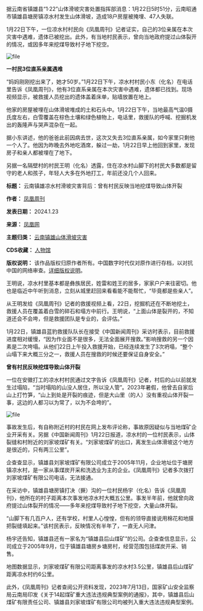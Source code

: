 据云南省镇雄县“1·22”山体滑坡灾害处置指挥部消息：1月22日5时51分，云南昭通市镇雄县塘房镇凉水村发生山体滑坡，造成18户房屋被掩埋、47人失联。


1月22日下午，一位凉水村村民向《凤凰周刊》记者证实，自己的3位亲属在本次灾害中遇难，遗体已被挖出。此外，有当地村民表示，曾向当地政府提过山体裂开的情况，或因多年来挖煤导致村子地下挖空。


![file](https://chinadigitaltimes.net/chinese/files/2024/01/image-1706010189209.png)


**一村民3位直系亲属遇难** 


“妈妈刚刚挖出来了，她才50岁。”1月22日下午，凉水村村民小东（化名）在电话里告诉《凤凰周刊》，他有3位直系亲属在本次灾害中遇难，遗体都已找到。现场视频显示，被救援人员挖出的遗体盖着床单，贴墙放置在地上。


他家的房屋被埋在山体滑坡堆成的土和石头中。1月22日下午，当地最高气温0摄氏度左右，白雪覆盖在棕色土壤和绿色植物上，电话里，救援队的呼喊、挖掘机发出的轰隆声与哭声混杂在一起。


据小东讲述，他的爸爸此前因病去世，这次又失去3位直系亲属，如今家里只剩他一个人了。他因为昨晚去外地吃酒席，躲过一劫，1月22日早上他回到家里，发现房子和亲人都被埋在了地下。


另据一名隔壁村的村民王明（化名）透露，住在凉水村山脚下的村民大多数都是留守的老人和孩子，年轻人大多在外地打工，年前还没几个人回来。




**标题：** 云南镇雄凉水村滑坡灾害背后：曾有村民反映当地挖煤导致山体开裂  

**作者：** [凤凰周刊](https://chinadigitaltimes.net/space/凤凰周刊)  

**发表日期：** 2024.1.23  

**来源：** [凤凰网](https://news.ifeng.com/c/8WYimLwVN2C)  

**主题归类：** [云南镇雄山体滑坡灾害](https://chinadigitaltimes.net/space/云南镇雄山体滑坡灾害)  

**CDS收藏：** [人物馆](https://chinadigitaltimes.net/space/%E4%BA%BA%E7%89%A9%E9%A6%86)  

**版权说明：** 该作品版权归原作者所有。中国数字时代仅对原作进行存档，以对抗中国的网络审查。[详细版权说明](https://chinadigitaltimes.net/chinese/copyright)。


王明说，凉水村里基本都是彝族居民，姓雷和姓王的居多，家家户户来往密切。他也是临近中午听到消息，立刻从城里赶回来看看能不能帮忙，“毕竟都是些亲人”。


从王明发给《凤凰周刊》记者的救援视频上看，22日，挖掘机还在不断地挖土，救援人员在覆盖着白雪的碎石和塌方中前行。王明说，“上面山体是裂开的，不知道还会不会垮，但是救援团队是专业的，会评估。”


1月22日，镇雄县蓝豹救援队队长在接受《中国新闻周刊》采访时表示，目前救援进度相对缓慢，“因为作业面不是很多，无法全面展开搜救。”影响搜救的另一个因素是二次垮塌。从他们22日上午投入救援开始，已经连续发生了3次坍塌，“整个山塌下来大概三分之一，救援人员在搜救的时候还要保证自身安全。”


**曾有村民反映挖煤导致山体开裂** 


一位在安徽打工的凉水村村民通过文字告诉《凤凰周刊》记者，村后的山以前就发生过塌陷，“当时塌陷的山没人居住，所以没人管”。2023年暑假，他曾去自家后山上打竹笋，“山上到处是开裂的痕迹，但是大山里（的人）没有重视山体开裂一事，这边的人都习以为常了，以为不会垮的”。


![file](https://chinadigitaltimes.net/chinese/files/2024/01/image-1706010219305.png)


事故发生后，有自称附近村的村民在网上发布评论称，事故原因疑似与当地煤矿企业开采有关。另据《中国新闻周刊》1月22日报道，凉水村的一位村民表示，山体裂缝和村附近的刘家坡煤矿有关。“刘家坡煤矿的出口，离发生山体滑坡这个地方是很近的，只有两三公里”。


企查查显示，镇雄县刘家坡煤矿有限公司成立于2005年11月，企业地址位于塘房镇凉水村，是一家从事煤炭开采和洗选业为主的企业。《凤凰周刊》记者多次拨打刘家坡煤矿有限公司电话，无法接通。


在采访中，镇雄县塘房镇打决（撅）沟的一位村民杨宇（化名）告诉《凤凰周刊》，他所在的村子距离本次事发地凉水村大概五公里。事发半年前，他就曾向政府提过山体裂开的情况——多年来挖煤导致村子地下挖空，大量山体开裂。


“山脚下有几百户人，还有学校，村里人心惶惶，但有的领导直接说用棉花和地膜把裂缝填起来。”该村民表示，反映情况有半年了，一直无人问津。


杨宇还告知，镇雄县还有一家名为“镇雄县后山煤矿”的公司。企查查信息显示，公司成立于2005年9月，位于镇雄县塘房乡塘房村，经营范围包括煤炭开采、销售。


地图数据显示，刘家坡煤矿有限公司距离事发的凉水村3.5公里，镇雄县后山煤矿距离凉水村约6公里。


此外，《凤凰周刊》记者查阅公开资料发现，2023年7月13日，国家矿山安全监察局云南局印发《关于14起煤矿重大违法违规典型案例的通报》，其中，镇雄县后山煤矿有限责任公司、镇雄县刘家坡煤矿有限公司均被列入重大违法违规典型案例。


